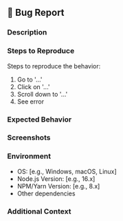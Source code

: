 ## 🐛 Bug Report

### Description
<!-- A clear and concise description of what the bug is. -->

### Steps to Reproduce
Steps to reproduce the behavior:
1. Go to '...'
2. Click on '...'
3. Scroll down to '...'
4. See error

### Expected Behavior
<!-- A clear and concise description of what you expected to happen. -->

### Screenshots
<!-- If applicable, add screenshots to help explain your problem. -->

### Environment
- OS: [e.g., Windows, macOS, Linux]
- Node.js Version: [e.g., 16.x]
- NPM/Yarn Version: [e.g., 8.x]
- Other dependencies

### Additional Context
<!-- Add any other context about the problem here. -->
